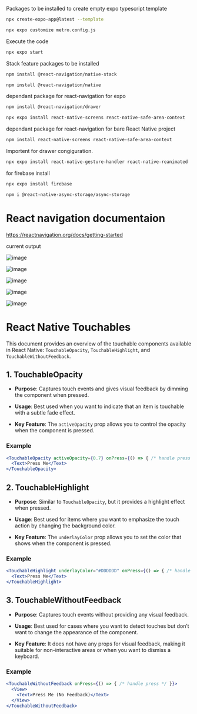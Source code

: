 Packages to be installed to create empty expo typescript template

``` bash 
npx create-expo-app@latest --template
```
```bash
npx expo customize metro.config.js 
```
Execute the code

```bash
npx expo start
```

Stack feature packages to be installed
```bash
npm install @react-navigation/native-stack
```
```bash
npm install @react-navigation/native
```



dependant package for react-navigation for expo
```bash
npm install @react-navigation/drawer
```
```bash
npx expo install react-native-screens react-native-safe-area-context
``` 
dependant package for react-navigation for bare React Native project

```bash
npm install react-native-screens react-native-safe-area-context
``` 

Importent for drawer congiguration.

```bash
npx expo install react-native-gesture-handler react-native-reanimated
``` 

for firebase install 

```bash
npx expo install firebase
```

```bash
npm i @react-native-async-storage/async-storage
```
# React navigation documentaion  
https://reactnavigation.org/docs/getting-started

current output

![image](https://github.com/user-attachments/assets/997e04a9-4351-4f34-90da-689d82d57ce5)

![image](https://github.com/user-attachments/assets/1f828db7-6f63-4f8b-aafd-2eaa2d237061)

![image](https://github.com/user-attachments/assets/d9a80545-4589-403e-8cb5-a59ddfc1b5ce)

![image](https://github.com/user-attachments/assets/bdf8a3f1-8bd3-4dde-bdf8-06cbae9d803a)

![image](https://github.com/user-attachments/assets/ef046acd-4a5f-4967-9ffd-cc43cf3e680a)



# React Native Touchables

This document provides an overview of the touchable components available in React Native: `TouchableOpacity`, `TouchableHighlight`, and `TouchableWithoutFeedback`.

## 1. TouchableOpacity

- **Purpose**: Captures touch events and gives visual feedback by dimming the component when pressed.
  
- **Usage**: Best used when you want to indicate that an item is touchable with a subtle fade effect.
  
- **Key Feature**: The `activeOpacity` prop allows you to control the opacity when the component is pressed.

### Example

```jsx
<TouchableOpacity activeOpacity={0.7} onPress={() => { /* handle press */ }}>
  <Text>Press Me</Text>
</TouchableOpacity>
```

## 2. TouchableHighlight

- **Purpose**: Similar to `TouchableOpacity`, but it provides a highlight effect when pressed.
  
- **Usage**: Best used for items where you want to emphasize the touch action by changing the background color.
  
- **Key Feature**: The `underlayColor` prop allows you to set the color that shows when the component is pressed.

### Example

```jsx
<TouchableHighlight underlayColor="#DDDDDD" onPress={() => { /* handle press */ }}>
  <Text>Press Me</Text>
</TouchableHighlight>
```
## 3. TouchableWithoutFeedback

- **Purpose**: Captures touch events without providing any visual feedback.
  
- **Usage**: Best used for cases where you want to detect touches but don’t want to change the appearance of the component.
  
- **Key Feature**: It does not have any props for visual feedback, making it suitable for non-interactive areas or when you want to dismiss a keyboard.

### Example

```jsx
<TouchableWithoutFeedback onPress={() => { /* handle press */ }}>
  <View>
    <Text>Press Me (No Feedback)</Text>
  </View>
</TouchableWithoutFeedback>
```
